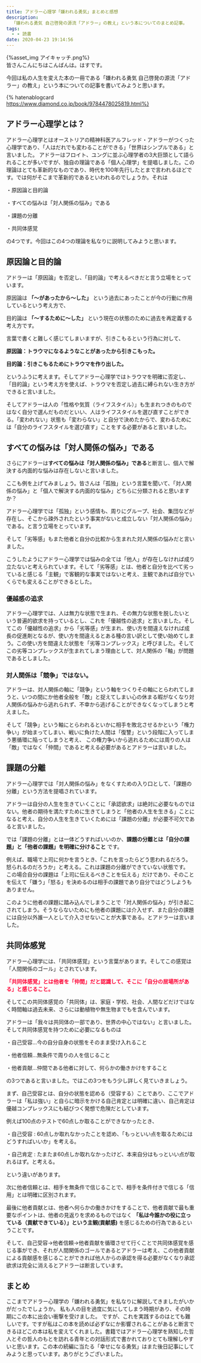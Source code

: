 ```yaml
---
title: アドラー心理学「嫌われる勇気」まとめと感想
description:
  「嫌われる勇気 自己啓発の源流「アドラー」の教え」という本についてのまとめ記事。
tags:
  - - 読書
date: 2020-04-23 19:14:56
---
```


<div algin="center">
{%asset_img アイキャッチ.png%}
</div>
皆さんこんにちはこんばんは。はすです。

今回は私の人生を変えた本の一冊である「嫌われる勇気 自己啓発の源流「アドラー」の教え」という本についての記事を書いてみようと思います。

<!--more-->

{% hatenablogcard  https://www.diamond.co.jp/book/9784478025819.html%}

## **アドラー心理学とは？**
アドラー心理学とはオーストリアの精神科医アルフレッド・アドラーがつくった心理学であり、「人はだれでも変わることができる」「世界はシンプルである」と言いました。
アドラーはフロイト、ユングに並ぶ心理学者の3大巨頭として語られることが多いですが、独自の理論である「個人心理学」を提唱しました。この理論はとても革新的なものであり、時代を100年先行したとまで言われるほどです。では何がそこまで革新的であるといわれるのでしょうか。それは

・原因論と目的論

・すべての悩みは「対人関係の悩み」である

・課題の分離

・共同体感覚

の4つです。今回はこの4つの理論を私なりに説明してみようと思います。

## **原因論と目的論**
アドラーは「原因論」を否定し、「目的論」で考えるべきだと言う立場をとっています。

原因論は **「～があったから～した」** という過去にあったことが今の行動に作用しているという考え方で、

目的論は **「～するために～した」** という現在の状態のために過去を再定義する考え方です。

言葉で書くと難しく感じてしまいますが、引きこもるという行為に対して、

**原因論：トラウマになるようなことがあったから引きこもった。**

**目的論：引きこもるためにトラウマを作り出した。**

というふうに考えます。そしてアドラー心理学ではトラウマを明確に否定し、「目的論」という考え方を使えば、トラウマを否定し過去に縛られない生き方ができると言いました。

そしてアドラーは人の「性格や気質（ライフスタイル）」も生まれつきのものではなく自分で選んだものだといい、人はライフスタイルを選び直すことができる。「変われない」状態も「変わらない」と自分で決めたからで、変わるためには「自分のライフスタイルを選び直す」ことをする必要があると言いました。


## **すべての悩みは「対人関係の悩み」である**
さらにアドラーは**すべての悩みは「対人関係の悩み」である**と断言し、個人で解決する内面的な悩みは存在しないと言いました。

ここも例を上げてみましょう。皆さんは「孤独」という言葉を聞いて、「対人関係の悩み」と「個人で解決する内面的な悩み」どちらに分類されると思いますか？

アドラー心理学では「孤独」という感情も、周りにグループ、社会、集団などが存在し、そこから疎外されたという事実がないと成立しない「対人関係の悩み」である。と言う立場をとっています。

そして「劣等感」もまた他者と自分の比較から生まれた対人関係の悩みだと言いました。

こうしたようにアドラー心理学では悩みの全ては「他人」が存在しなければ成り立たないと考えられています。そして「劣等感」とは、他者と自分を比べて劣っていると感じる「主観」で客観的な事実ではないと考え、主観であれば自分でいくらでも変えることができるとした。

### **優越感の追求**


アドラー心理学では、人は無力な状態で生まれ、その無力な状態を脱したいという普遍的欲求を持っているとし、これを「優越性の追求」と言いました。そしてこの「優越性の追求」から「劣等感」が生まれ、使い方を間違えなければ成長の促進剤となるが、使い方を間違えるとある種の言い訳として使い始めてしまう。この使い方を間違えた状態を「劣等コンプレックス」と呼びました。そしてこの劣等コンプレックスが生まれてしまう理由として、対人関係の「軸」が問題であるとしました。

### **対人関係は「競争」ではない。**
アドラーは、対人関係の軸に「競争」という軸をつくりその軸にとらわれてしまうと、いつの間にか他者全般を「敵」と捉えてしまい心の休まる暇がなくなり対人関係の悩みから逃れられず、不幸から逃げることができなくなってしまうと考えました。


そして「競争」という軸にとらわれるといかに相手を敗北させるかという「権力争い」が始まってしまい、戦いに負けた人間は「復讐」という段階に入ってしまう悪循環に陥ってしまうと考え、
この権力争いから逃れるためには周りの人は「敵」ではなく「仲間」であると考える必要があるとアドラーは言いました。

## **課題の分離**
アドラー心理学では「対人関係の悩み」をなくすための入り口として、「課題の分離」という方法を提唱されています。

アドラーは自分の人生を生きていくことに「承認欲求」は絶対に必要なものではない。他者の期待を満たすために生きてしまうと「他者の人生を生きる」ことになると考え、自分の人生を生きていくためには「課題の分離」が必要不可欠であると言いました。

では「課題の分離」とは一体どうすればいいのか、**課題の分離とは「自分の課題」と「他者の課題」を明確に分けること** です。

例えば、職場で上司に何かを言うとき、「これを言ったらどう思われるだろう。怒られるのだろうか」と考える。これは課題の分離ができていない状態です。
この場合自分の課題は「上司に伝えるべきことを伝える」だけであり、そのことを伝えて「嫌う」「怒る」を決めるのは相手の課題であり自分ではどうしようもありません。

このように他者の課題に踏み込んでしまうことで「対人関係の悩み」が引き起こされてしまう。そうならないためにも他者の課題には介入せず、また自分の課題には自分以外誰一人として介入させないことが大事である。とアドラーは言いました。

## **共同体感覚**
アドラー心理学には、「共同体感覚」という言葉があります。そしてこの感覚は「人間関係のゴール」とされています。

<font color='#FF0034'>**「共同体感覚」とは他者を「仲間」だと認識して、そこに「自分の居場所がある」と感じること。**</font>

そしてこの共同体感覚の「共同体」は、家庭・学校、社会、人間などだけではなく時間軸は過去未来、さらには動植物や無生物までもを含んでいます。

アドラーは「我々は共同体の一部であり、世界の中心ではない」と言いました。そして共同体感覚を持つために必要になるものは

・自己受容…今の自分自身の状態をそのまま受け入れること

・他者信頼…無条件で周りの人を信じること

・他者貢献…仲間である他者に対して、何らかの働きかけをすること

の3つであると言いました。ではこの3つをもう少し詳しく見ていきましょう。

まず、自己受容とは、自分の状態を認める（受容する）ことであり、ここでアドラーは「私は強い」と自らに暗示をかける自己肯定とは明確に違い、自己肯定は優越コンプレックスにも結びつく発想で危険だとしています。

例えば100点のテストで60点しか取ることができなかったとき、

・自己受容 : 60点しか取れなかったことを認め、「もっといい点を取るためにはどうすればいいか」を考える。

・自己肯定 : たまたま60点しか取れなかったけど、本来自分はもっといい点が取れるはず。と考える。

という違いがあります。

次に他者信頼とは、相手を無条件で信じることで、相手を条件付きで信じる「信用」とは明確に区別されます。

最後に他者貢献とは、他者へ何らかの働きかけをすることで、他者貢献で最も重要なポイントは、他者の見返りを求めるものではなく **「私は今誰かの役に立っている（貢献できている）」という主観(貢献感)** を感じるための行為であるということです。

そして、自己受容→他者信頼→他者貢献を循環させて行くことで共同体感覚を感じる事ができ、それが人間関係のゴールであるとアドラーは考え、この他者貢献による貢献感を感じることができれば他人からの承認を得る必要がなくなり承認欲求は完全に消えるとアドラーは断言しています。

## まとめ
ここまでアドラー心理学の「嫌われる勇気」を私なりに解説してきましたがいかがだったでしょうか。
私も人の目を過度に気にしてしまう時期があり、その時期にこの本に出会い衝撃を受けました。
ですが、これを実践するのはとても難しいです。ですが私はこの本を読めば必ずなにか影響されることがあると断言できるほどこの本は私を変えてくれました。書籍ではアドラー心理学を熟知した哲人とその哲人のもとを訪れる青年との対話形式で書かれておりとても理解しやすいと思います。この本の続編に当たる「幸せになる勇気」はまた後日記事にしてみようと思っています。ありがとうございました。